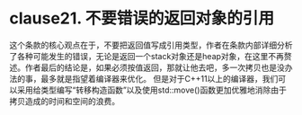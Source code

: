 # clause21. 不要错误的返回对象的引用

这个条款的核心观点在于，不要把返回值写成引用类型，作者在条款内部详细分析了各种可能发生的错误，无论是返回一个stack对象还是heap对象，在这里不再赘述。作者最后的结论是，如果必须按值返回，那就让他去吧，多一次拷贝也是没办法的事，最多就是指望着编译器来优化。
但是对于C++11以上的编译器，我们可以采用给类型编写“转移构造函数”以及使用std::move()函数更加优雅地消除由于拷贝造成的时间和空间的浪费。